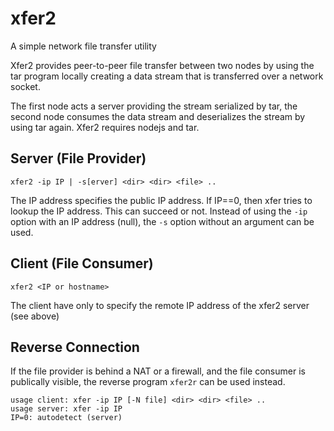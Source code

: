 # xfer2
A simple network file transfer utility

Xfer2 provides peer-to-peer file transfer between two nodes by using the tar program locally creating a data stream that is transferred over a network socket.

The first node acts a server providing the stream serialized by tar, the second node consumes the data stream and deserializes the stream by using tar again. Xfer2 requires nodejs and tar.

## Server (File Provider)

```
xfer2 -ip IP | -s[erver] <dir> <dir> <file> ..
```

The IP address specifies the public IP address. If IP==0, then xfer tries to lookup the IP address. This can succeed or not. Instead of using the `-ip` option with an IP address (null), the `-s` option without an argument can be used.

## Client (File Consumer)

```
xfer2 <IP or hostname>
```

The client have only to specify the remote IP address of the xfer2 server (see above)

## Reverse Connection

If the file provider is behind a NAT or a firewall, and the file consumer is publically visible, the reverse program `xfer2r` can be used instead.

```
usage client: xfer -ip IP [-N file] <dir> <dir> <file> .. 
usage server: xfer -ip IP
IP=0: autodetect (server)
```


